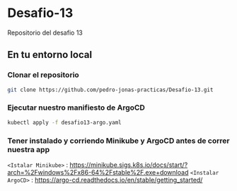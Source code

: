# Desafio-13
Repositorio del desafio 13

## En tu entorno local

### Clonar el repositorio
```bash
git clone https://github.com/pedro-jonas-practicas/Desafio-13.git
```
### Ejecutar nuestro manifiesto de ArgoCD
```bash
kubectl apply -f desafio13-argo.yaml
```

### Tener instalado y corriendo Minikube y ArgoCD antes de correr nuestra app
`<Istalar Minikube>` : <https://minikube.sigs.k8s.io/docs/start/?arch=%2Fwindows%2Fx86-64%2Fstable%2F.exe+download>
`<Instalar ArgoCD>` : <https://argo-cd.readthedocs.io/en/stable/getting_started/>

